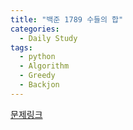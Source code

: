 ```yaml
---
title: "백준 1789 수들의 합"
categories:
  - Daily Study
tags:
  - python
  - Algorithm
  - Greedy
  - Backjon
---
```



[문제링크](https://www.acmicpc.net/problem/1789)


<script src="https://gist.github.com/804904a629f240359046886c42426a40.js"></script>